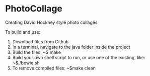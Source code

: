 # PhotoCollage
Creating David Hockney style photo collages

To build and use:
1. Download files from Github
2. In a terminal, navigate to the java folder inside the project
3. Build the files: <addr>~$ make
4. Build your own shell script to run, or use one of the existing, like: ~$./bowie.sh
5. To remove compiled files: <addr>~$make clean

